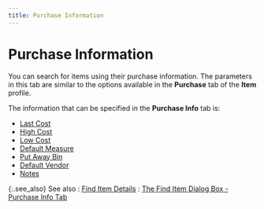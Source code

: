 ```yaml
---
title: Purchase Information
---
```


# Purchase Information


You can search for items using their purchase information. The parameters  in this tab are similar to the options available in the **Purchase** tab of the **Item** profile.


The information that can be specified in the **Purchase 
 Info** tab is:

- [Last  Cost]({{site.mi_baseurl}}/finding-items/find-item-details/purchase-information/last_cost_find_items_content.html)
- [High  Cost]({{site.mi_baseurl}}/finding-items/find-item-details/purchase-information/high_cost_find_items_content.html)
- [Low  Cost]({{site.mi_baseurl}}/finding-items/find-item-details/purchase-information/low_cost_find_items_content.html)
- [Default  Measure]({{site.mi_baseurl}}/finding-items/find-item-details/purchase-information/measure_find_items_content.html)
- [Put  Away Bin]({{site.mi_baseurl}}/finding-items/find-item-details/purchase-information/stock_area_find_items_content.html)
- [Default  Vendor]({{site.mi_baseurl}}/finding-items/find-item-details/purchase-information/default_vendor_find_items_content.html)
- [Notes]({{site.mi_baseurl}}/finding-items/find-item-details/purchase-information/notes_find_items_content.html)



{:.see_also}
See also
: [Find Item Details]({{site.mi_baseurl}}/finding-items/find-item-details/find_items_details.html)
: [The  Find Item Dialog Box - Purchase Info Tab]({{site.mi_baseurl}}/finding-items/create-a-new-item-filter/find-items-dialog-box/the_find_items_dialog_box_purchase_info.html)
